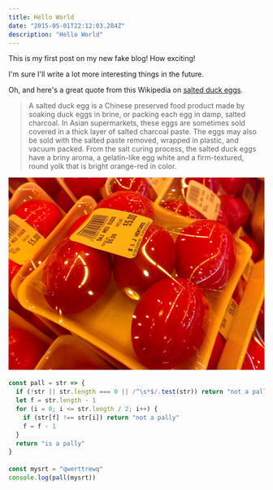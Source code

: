 ```yaml
---
title: Hello World
date: "2015-05-01T22:12:03.284Z"
description: "Hello World"
---
```


This is my first post on my new fake blog! How exciting!

I'm sure I'll write a lot more interesting things in the future.

Oh, and here's a great quote from this Wikipedia on
[salted duck eggs](http://en.wikipedia.org/wiki/Salted_duck_egg).

> A salted duck egg is a Chinese preserved food product made by soaking duck
> eggs in brine, or packing each egg in damp, salted charcoal. In Asian
> supermarkets, these eggs are sometimes sold covered in a thick layer of salted
> charcoal paste. The eggs may also be sold with the salted paste removed,
> wrapped in plastic, and vacuum packed. From the salt curing process, the
> salted duck eggs have a briny aroma, a gelatin-like egg white and a
> firm-textured, round yolk that is bright orange-red in color.

![Chinese Salty Egg](./salty_egg.jpg)

```javascript
const pall = str => {
  if (!str || str.length === 0 || /^\s*$/.test(str)) return "not a pally"
  let f = str.length - 1
  for (i = 0; i <= str.length / 2; i++) {
    if (str[f] !== str[i]) return "not a pally"
    f = f - 1
  }
  return "is a pally"
}

const mysrt = "qwerttrewq"
console.log(pall(mysrt))
```
